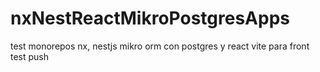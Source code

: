 # nxNestReactMikroPostgresApps
test monorepos nx, nestjs mikro orm con postgres y react vite para front
test push